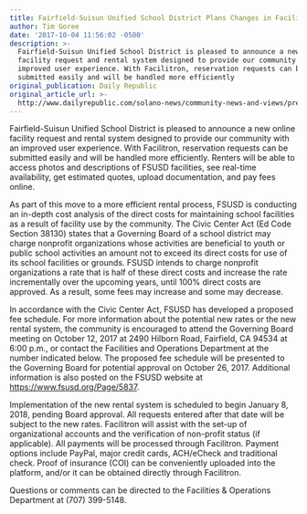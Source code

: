 ```yaml
---
title: Fairfield-Suisun Unified School District Plans Changes in Facility Use Process
author: Tim Goree
date: '2017-10-04 11:56:02 -0500'
description: >-
  Fairfield-Suisun Unified School District is pleased to announce a new online
  facility request and rental system designed to provide our community with an
  improved user experience. With Facilitron, reservation requests can be
  submitted easily and will be handled more efficiently
original_publication: Daily Republic
original_article_url: >-
  http://www.dailyrepublic.com/solano-news/community-news-and-views/press-release-fairfield-suisun-unified-school-district-plans-changes-in-facility-use-process/
---
```

Fairfield-Suisun Unified School District is pleased to announce a new online facility request and rental system designed to provide our community with an improved user experience. With Facilitron, reservation requests can be submitted easily and will be handled more efficiently. Renters will be able to access photos and descriptions of FSUSD facilities, see real-time availability, get estimated quotes, upload documentation, and
pay fees online.

As part of this move to a more efficient rental process, FSUSD is conducting an in-depth cost analysis of the direct costs for maintaining school facilities as a result of facility use by the community. The Civic Center Act (Ed Code Section 38130) states that a Governing Board of a school district may charge nonprofit organizations whose activities are beneficial to youth or public school activities an amount not to exceed its direct costs for use of its school facilities or grounds. FSUSD intends to charge nonprofit organizations a rate that is half of these
direct costs and increase the rate incrementally over the upcoming years, until 100% direct costs are approved. As a result, some fees may increase and some may decrease.

In accordance with the Civic Center Act, FSUSD has developed a proposed fee schedule. For more information about the potential new rates or the new rental system, the community is encouraged to attend the Governing Board meeting on October 12, 2017 at 2490 Hilborn Road, Fairfield, CA 94534 at 6:00 p.m., or contact the Facilities and Operations Department at the number indicated below. The proposed fee schedule will be presented to the Governing Board for potential approval on October 26, 2017. Additional information is also posted on the FSUSD website at https://www.fsusd.org/Page/5837.

Implementation of the new rental system is scheduled to begin January 8, 2018, pending Board approval. All requests entered after that date will be subject to the new rates. Facilitron will assist with the set-up of organizational accounts and the verification of non-profit status (if applicable). All payments will be processed through Facilitron. Payment options include PayPal, major credit cards, ACH/eCheck and traditional check. Proof of insurance (COI) can be conveniently uploaded into the platform, and/or it can be obtained directly through Facilitron.

Questions or comments can be directed to the Facilities & Operations Department at (707) 399-5148.
